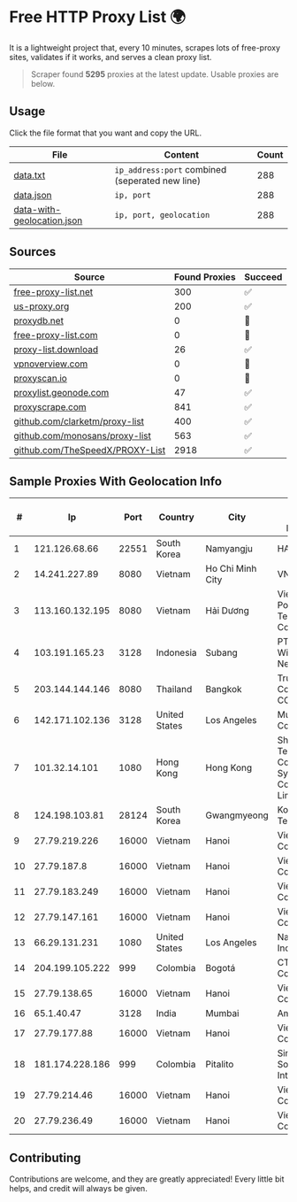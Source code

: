 
# Free HTTP Proxy List 🌍

It is a lightweight project that, every 10 minutes, scrapes lots of free-proxy sites, validates if it works, and serves a clean proxy list.


> Scraper found **5295** proxies at the latest update. Usable proxies are below.

## Usage

Click the file format that you want and copy the URL.


|File|Content|Count|
|----|-------|-----|
|[data.txt](https://raw.githubusercontent.com/themiralay/Proxy-List-World/master/data.txt)|`ip_address:port` combined (seperated new line)|288|
|[data.json](https://raw.githubusercontent.com/themiralay/Proxy-List-World/master/data.json)|`ip, port`|288|
|[data-with-geolocation.json](https://raw.githubusercontent.com/themiralay/Proxy-List-World/master/data-with-geolocation.json)|`ip, port, geolocation`|288|

## Sources

|Source|Found Proxies|Succeed|
|------|-------------|-------|
|[free-proxy-list.net](https://free-proxy-list.net)|300|✅|
|[us-proxy.org](https://www.us-proxy.org)|200|✅|
|[proxydb.net](http://proxydb.net)|0|🚫|
|[free-proxy-list.com](https://free-proxy-list.com/?page=&port=&type%5B%5D=http&type%5B%5D=https&up_time=0&search=Search)|0|🚫|
|[proxy-list.download](https://www.proxy-list.download/HTTP)|26|✅|
|[vpnoverview.com](https://vpnoverview.com/privacy/anonymous-browsing/free-proxy-servers)|0|🚫|
|[proxyscan.io](https://www.proxyscan.io)|0|🚫|
|[proxylist.geonode.com](https://proxylist.geonode.com/api/proxy-list?limit=300&page=1&sort_by=lastChecked&sort_type=desc&protocols=http,https)|47|✅|
|[proxyscrape.com](https://api.proxyscrape.com/v2/?request=displayproxies&protocol=http&timeout=10000&country=all&ssl=all&anonymity=all)|841|✅|
|[github.com/clarketm/proxy-list](https://raw.githubusercontent.com/clarketm/proxy-list/master/proxy-list-raw.txt)|400|✅|
|[github.com/monosans/proxy-list](https://raw.githubusercontent.com/monosans/proxy-list/main/proxies/http.txt)|563|✅|
|[github.com/TheSpeedX/PROXY-List](https://raw.githubusercontent.com/TheSpeedX/PROXY-List/master/http.txt)|2918|✅|


## Sample Proxies With Geolocation Info

|#|Ip|Port|Country|City|Internet Service Provider|
|-|--|----|-------|----|-------------------------|
|1|121.126.68.66|22551|South Korea|Namyangju|HAIonNet|
|2|14.241.227.89|8080|Vietnam|Ho Chi Minh City|VNPT|
|3|113.160.132.195|8080|Vietnam|Hải Dương|VietNam Post and Telecom Corporation|
|4|103.191.165.23|3128|Indonesia|Subang|PT Sakti Wijaya Network|
|5|203.144.144.146|8080|Thailand|Bangkok|True Internet Corporation CO. Ltd.|
|6|142.171.102.136|3128|United States|Los Angeles|Multacom Corporation|
|7|101.32.14.101|1080|Hong Kong|Hong Kong|Shenzhen Tencent Computer Systems Company Limited|
|8|124.198.103.81|28124|South Korea|Gwangmyeong|Korea Telecom|
|9|27.79.219.226|16000|Vietnam|Hanoi|Viettel Corporation|
|10|27.79.187.8|16000|Vietnam|Hanoi|Viettel Corporation|
|11|27.79.183.249|16000|Vietnam|Hanoi|Viettel Corporation|
|12|27.79.147.161|16000|Vietnam|Hanoi|Viettel Corporation|
|13|66.29.131.231|1080|United States|Los Angeles|Namecheap, Inc.|
|14|204.199.105.222|999|Colombia|Bogotá|CTL Colombia|
|15|27.79.138.65|16000|Vietnam|Hanoi|Viettel Corporation|
|16|65.1.40.47|3128|India|Mumbai|Amazon.com|
|17|27.79.177.88|16000|Vietnam|Hanoi|Viettel Corporation|
|18|181.174.228.186|999|Colombia|Pitalito|Sinergy Soluciones Integrales|
|19|27.79.214.46|16000|Vietnam|Hanoi|Viettel Corporation|
|20|27.79.236.49|16000|Vietnam|Hanoi|Viettel Corporation|



## Contributing

Contributions are welcome, and they are greatly appreciated! Every
little bit helps, and credit will always be given.

